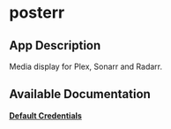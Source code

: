 # posterr

## App Description

Media display for Plex, Sonarr and Radarr.

## Available Documentation

[**Default Credentials**](charts/stable/posterr/default_credentials)

